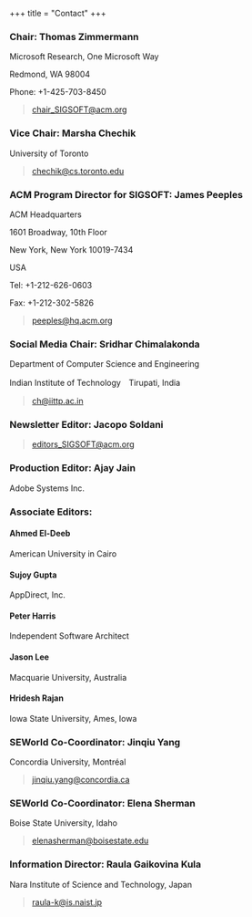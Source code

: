 +++
title = "Contact"
+++

### Chair: Thomas Zimmermann
 Microsoft Research, One Microsoft Way

Redmond, WA 98004

Phone: +1-425-703-8450

> chair_SIGSOFT@acm.org 

### Vice Chair: Marsha Chechik
University of Toronto
> chechik@cs.toronto.edu 

### ACM Program Director for SIGSOFT: James Peeples
ACM Headquarters

1601 Broadway, 10th Floor

New York, New York 10019-7434

USA

Tel: +1-212-626-0603

Fax: +1-212-302-5826
> peeples@hq.acm.org

### Social Media Chair: Sridhar Chimalakonda

Department of Computer Science and Engineering

Indian Institute of Technology　Tirupati, India

> ch@iittp.ac.in

### Newsletter Editor: Jacopo Soldani

> editors_SIGSOFT@acm.org

### Production Editor: Ajay Jain
Adobe Systems Inc.

### Associate Editors:
####  Ahmed El-Deeb

American University in Cairo

#### Sujoy Gupta

AppDirect, Inc.

####  Peter Harris

Independent Software Architect

#### Jason Lee

Macquarie University, Australia

#### Hridesh Rajan

Iowa State University, Ames, Iowa

### SEWorld Co-Coordinator: Jinqiu Yang
Concordia University, Montréal

> jinqiu.yang@concordia.ca

### SEWorld Co-Coordinator: Elena Sherman

Boise State University, Idaho

> elenasherman@boisestate.edu

### Information Director: Raula Gaikovina Kula
Nara Institute of Science and Technology, Japan

> raula-k@is.naist.jp 
